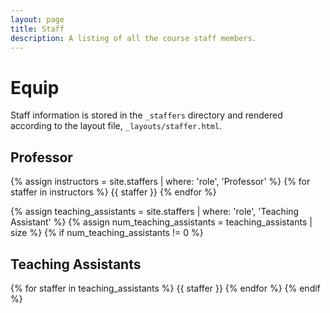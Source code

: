 ```yaml
---
layout: page
title: Staff
description: A listing of all the course staff members.
---
```


# Equip

Staff information is stored in the `_staffers` directory and rendered according to the layout file, `_layouts/staffer.html`.

## Professor

{% assign instructors = site.staffers | where: 'role', 'Professor' %}
{% for staffer in instructors %}
{{ staffer }}
{% endfor %}

{% assign teaching_assistants = site.staffers | where: 'role', 'Teaching Assistant' %}
{% assign num_teaching_assistants = teaching_assistants | size %}
{% if num_teaching_assistants != 0 %}
## Teaching Assistants

{% for staffer in teaching_assistants %}
{{ staffer }}
{% endfor %}
{% endif %}
